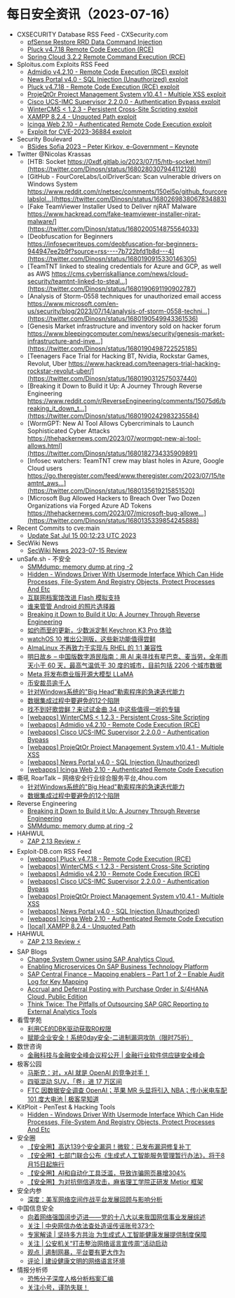 # 每日安全资讯（2023-07-16）

- CXSECURITY Database RSS Feed - CXSecurity.com
  - [pfSense Restore RRD Data Command Injection](https://cxsecurity.com/issue/WLB-2023070032)
  - [Pluck v4.7.18 Remote Code Execution (RCE)](https://cxsecurity.com/issue/WLB-2023070031)
  - [Spring Cloud 3.2.2 Remote Command Execution (RCE)](https://cxsecurity.com/issue/WLB-2023070030)
- Sploitus.com Exploits RSS Feed
  - [Admidio v4.2.10 - Remote Code Execution (RCE) exploit](https://sploitus.com/exploit?id=EDB-ID:51590&utm_source=rss&utm_medium=rss)
  - [News Portal v4.0 - SQL Injection (Unauthorized) exploit](https://sploitus.com/exploit?id=EDB-ID:51587&utm_source=rss&utm_medium=rss)
  - [Pluck v4.7.18 - Remote Code Execution (RCE) exploit](https://sploitus.com/exploit?id=EDB-ID:51592&utm_source=rss&utm_medium=rss)
  - [ProjeQtOr Project Management System v10.4.1 - Multiple XSS exploit](https://sploitus.com/exploit?id=EDB-ID:51588&utm_source=rss&utm_medium=rss)
  - [Cisco UCS-IMC Supervisor 2.2.0.0 - Authentication Bypass exploit](https://sploitus.com/exploit?id=EDB-ID:51589&utm_source=rss&utm_medium=rss)
  - [WinterCMS &lt; 1.2.3 - Persistent Cross-Site Scripting exploit](https://sploitus.com/exploit?id=EDB-ID:51591&utm_source=rss&utm_medium=rss)
  - [XAMPP 8.2.4 - Unquoted Path exploit](https://sploitus.com/exploit?id=EDB-ID:51585&utm_source=rss&utm_medium=rss)
  - [Icinga Web 2.10 - Authenticated Remote Code Execution exploit](https://sploitus.com/exploit?id=EDB-ID:51586&utm_source=rss&utm_medium=rss)
  - [Exploit for CVE-2023-36884 exploit](https://sploitus.com/exploit?id=74F46B2B-876C-57FD-9B1D-D164F971C5A9&utm_source=rss&utm_medium=rss)
- Security Boulevard
  - [BSides Sofia 2023 – Peter Kirkov, e-Government – Keynote](https://securityboulevard.com/2023/07/bsides-sofia-2023-peter-kirkov-e-government-keynote/)
- Twitter @Nicolas Krassas
  - [HTB: Socket https://0xdf.gitlab.io/2023/07/15/htb-socket.html](https://twitter.com/Dinosn/status/1680280307944112128)
  - [GitHub - FourCoreLabs/LolDriverScan: Scan vulnerable drivers on Windows System https://www.reddit.com/r/netsec/comments/150el5p/github_fourcorelabslol...](https://twitter.com/Dinosn/status/1680269838067834883)
  - [Fake TeamViewer Installer Used to Deliver njRAT Malware https://www.hackread.com/fake-teamviewer-installer-njrat-malware/](https://twitter.com/Dinosn/status/1680200514875564033)
  - [Deobfuscation for Beginners https://infosecwriteups.com/deobfuscation-for-beginners-944947ee2b9f?source=rss----7b722bfd1b8d---4](https://twitter.com/Dinosn/status/1680190915330146305)
  - [TeamTNT linked to stealing credentials for Azure and GCP, as well as AWS https://cms.cyberriskalliance.com/news/cloud-security/teamtnt-linked-to-steal...](https://twitter.com/Dinosn/status/1680190691190902787)
  - [Analysis of Storm-0558 techniques for unauthorized email access https://www.microsoft.com/en-us/security/blog/2023/07/14/analysis-of-storm-0558-techni...](https://twitter.com/Dinosn/status/1680190549943361536)
  - [Genesis Market infrastructure and inventory sold on hacker forum https://www.bleepingcomputer.com/news/security/genesis-market-infrastructure-and-inve...](https://twitter.com/Dinosn/status/1680190498722525185)
  - [Teenagers Face Trial for Hacking BT, Nvidia, Rockstar Games, Revolut, Uber https://www.hackread.com/teenagers-trial-hacking-rockstar-revolut-uber/](https://twitter.com/Dinosn/status/1680190312575037440)
  - [Breaking it Down to Build it Up: A Journey Through Reverse Engineering https://www.reddit.com/r/ReverseEngineering/comments/15075d6/breaking_it_down_t...](https://twitter.com/Dinosn/status/1680190242983235584)
  - [WormGPT: New AI Tool Allows Cybercriminals to Launch Sophisticated Cyber Attacks https://thehackernews.com/2023/07/wormgpt-new-ai-tool-allows.html](https://twitter.com/Dinosn/status/1680182734335909891)
  - [Infosec watchers: TeamTNT crew may blast holes in Azure, Google Cloud users https://go.theregister.com/feed/www.theregister.com/2023/07/15/teamtnt_aws...](https://twitter.com/Dinosn/status/1680135619215851520)
  - [Microsoft Bug Allowed Hackers to Breach Over Two Dozen Organizations via Forged Azure AD Tokens https://thehackernews.com/2023/07/microsoft-bug-allowe...](https://twitter.com/Dinosn/status/1680135339854245888)
- Recent Commits to cve:main
  - [Update Sat Jul 15 00:12:23 UTC 2023](https://github.com/trickest/cve/commit/e2600fe613874213cd42d35417f00e63396cc5e3)
- SecWiki News
  - [SecWiki News 2023-07-15 Review](http://www.sec-wiki.com/?2023-07-15)
- unSafe.sh - 不安全
  - [SMMdump: memory dump at ring -2](https://buaq.net/go-172121.html)
  - [Hidden - Windows Driver With Usermode Interface Which Can Hide Processes, File-System And Registry Objects, Protect Processes And Etc](https://buaq.net/go-172129.html)
  - [互联网档案馆改进 Flash 模拟支持](https://buaq.net/go-172119.html)
  - [谁来管管 Android 的照片选择器](https://buaq.net/go-172117.html)
  - [Breaking it Down to Build it Up: A Journey Through Reverse Engineering](https://buaq.net/go-172116.html)
  - [如约而至的更新，少数派定制 Keychron K3 Pro 体验](https://buaq.net/go-172114.html)
  - [watchOS 10 推出公测版，这些新功能值得尝鲜](https://buaq.net/go-172115.html)
  - [AlmaLinux 不再致力于实现与 RHEL 的 1:1 兼容性](https://buaq.net/go-172120.html)
  - [明日故乡 – 中国版数字游民指南：用 AI 来寻找有星巴克、麦当劳，全年雨天小于 60 天，最高气温低于 30 度的城市，目前包括 2206 个城市数据](https://buaq.net/go-172112.html)
  - [Meta 将发布商业版开源大模型 LLaMA](https://buaq.net/go-172130.html)
  - [币安裁员逾千人](https://buaq.net/go-172131.html)
  - [针对Windows系统的&quot;Big Head&quot;勒索程序的急速迭代能力](https://buaq.net/go-172110.html)
  - [数据集成过程中要避免的12个陷阱](https://buaq.net/go-172111.html)
  - [找不到好歌尝鲜？来试试金曲 34 中这些值得一听的专辑](https://buaq.net/go-172109.html)
  - [[webapps] WinterCMS < 1.2.3 - Persistent Cross-Site Scripting](https://buaq.net/go-172122.html)
  - [[webapps] Admidio v4.2.10 - Remote Code Execution (RCE)](https://buaq.net/go-172123.html)
  - [[webapps] Cisco UCS-IMC Supervisor 2.2.0.0 - Authentication Bypass](https://buaq.net/go-172124.html)
  - [[webapps] ProjeQtOr Project Management System v10.4.1 - Multiple XSS](https://buaq.net/go-172125.html)
  - [[webapps] News Portal v4.0 - SQL Injection (Unauthorized)](https://buaq.net/go-172126.html)
  - [[webapps] Icinga Web 2.10 - Authenticated Remote Code Execution](https://buaq.net/go-172127.html)
- 嘶吼 RoarTalk – 网络安全行业综合服务平台,4hou.com
  - [针对Windows系统的&quot;Big Head&quot;勒索程序的急速迭代能力](https://www.4hou.com/posts/WKmE)
  - [数据集成过程中要避免的12个陷阱](https://www.4hou.com/posts/7yWB)
- Reverse Engineering
  - [Breaking it Down to Build it Up: A Journey Through Reverse Engineering](https://www.reddit.com/r/ReverseEngineering/comments/15075d6/breaking_it_down_to_build_it_up_a_journey_through/)
  - [SMMdump: memory dump at ring -2](https://www.reddit.com/r/ReverseEngineering/comments/150awf5/smmdump_memory_dump_at_ring_2/)
- HAHWUL
  - [ZAP 2.13 Review ⚡️](https://www.hahwul.com/2023/07/15/zap-2-13-released/)
- Exploit-DB.com RSS Feed
  - [[webapps] Pluck v4.7.18 - Remote Code Execution (RCE)](https://www.exploit-db.com/exploits/51592)
  - [[webapps] WinterCMS < 1.2.3 - Persistent Cross-Site Scripting](https://www.exploit-db.com/exploits/51591)
  - [[webapps] Admidio v4.2.10 - Remote Code Execution (RCE)](https://www.exploit-db.com/exploits/51590)
  - [[webapps] Cisco UCS-IMC Supervisor 2.2.0.0 - Authentication Bypass](https://www.exploit-db.com/exploits/51589)
  - [[webapps] ProjeQtOr Project Management System v10.4.1 - Multiple XSS](https://www.exploit-db.com/exploits/51588)
  - [[webapps] News Portal v4.0 - SQL Injection (Unauthorized)](https://www.exploit-db.com/exploits/51587)
  - [[webapps] Icinga Web 2.10 - Authenticated Remote Code Execution](https://www.exploit-db.com/exploits/51586)
  - [[local] XAMPP 8.2.4 - Unquoted Path](https://www.exploit-db.com/exploits/51585)
- HAHWUL
  - [ZAP 2.13 Review ⚡️](https://www.hahwul.com/2023/07/15/zap-2-13-released/)
- SAP Blogs
  - [Change System Owner using SAP Analytics Cloud.](https://blogs.sap.com/2023/07/15/change-system-owner-using-sap-analytics-cloud./)
  - [Enabling Microservices On SAP Business Technology Platform](https://blogs.sap.com/2023/07/15/enabling-microservices-on-sap-business-technology-platform/)
  - [SAP Central Finance – Mapping enablers – Part 1 of 2 – Enable Audit Log for Key Mapping](https://blogs.sap.com/2023/07/15/sap-central-finance-mapping-enablers-part-1-of-2-enable-audit-log-for-key-mapping/)
  - [Accrual and Deferral Posting with Purchase Order in S/4HANA Cloud, Public Edition](https://blogs.sap.com/2023/07/15/accrual-and-deferral-posting-with-purchase-order-in-s-4hana-cloud-public-edition/)
  - [Think Twice: The Pitfalls of Outsourcing SAP GRC Reporting to External Analytics Tools](https://blogs.sap.com/2023/07/15/think-twice-the-pitfalls-of-outsourcing-sap-grc-reporting-to-external-analytics-tools/)
- 看雪学苑
  - [利用CE的DBK驱动获取R0权限](https://mp.weixin.qq.com/s?__biz=MjM5NTc2MDYxMw==&mid=2458509569&idx=1&sn=845da0dc07372d41c871e1c4660d915d&chksm=b18ed18b86f9589dce1e13bd5b9afb12234596395e34b55c7c82c155cc4ef9f0cf23cd94b545&scene=58&subscene=0#rd)
  - [赋能企业安全！系统0day安全-二进制漏洞攻防（限时75折）](https://mp.weixin.qq.com/s?__biz=MjM5NTc2MDYxMw==&mid=2458509569&idx=2&sn=9f1a70041682a54624f9165fe0e12e1b&chksm=b18ed18b86f9589d4c84ee7249f43dc207f17870cbb2440a2eecbad4633a8108bfa3afcd02d3&scene=58&subscene=0#rd)
- 数世咨询
  - [金融科技与金融安全峰会议程公开 | 金融行业软件供应链安全峰会](https://mp.weixin.qq.com/s?__biz=MzkxNzA3MTgyNg==&mid=2247501910&idx=1&sn=0786f8f324fe8302cb6fb3e693e7feaf&chksm=c144baebf63333fd14fadc2cef8e9f8809ee1a5bea98ad9a9e7d57366222e4dbe2b88bffe4de&scene=58&subscene=0#rd)
- 极客公园
  - [马斯克：对，xAI 就是 OpenAI 的竞争对手！](https://mp.weixin.qq.com/s?__biz=MTMwNDMwODQ0MQ==&mid=2653001289&idx=1&sn=83a04d8949dbeda71117794149d10332&chksm=7e54ebff492362e9dd8d7fc7d6d2693662010a46019be5c8ba017eece2a1c618d0160d7664a1&scene=58&subscene=0#rd)
  - [四驱混动 SUV，「卷」进 17 万区间](https://mp.weixin.qq.com/s?__biz=MTMwNDMwODQ0MQ==&mid=2653001289&idx=2&sn=5d8a5e8888537cf78b9fa884f3419255&chksm=7e54ebff492362e90622864bf4354f85f4782a719667d62b3257f93632441e42a1e3e6553f42&scene=58&subscene=0#rd)
  - [FTC 因数据安全调查 OpenAI；苹果 MR 头显将引入 NBA；传小米电车配 101 度大电池 | 极客早知道](https://mp.weixin.qq.com/s?__biz=MTMwNDMwODQ0MQ==&mid=2653001181&idx=1&sn=2deb45e3c693866164411c024b1f89ea&chksm=7e54e86b4923617dec94f625179dfb1bb8e840018270522a82d712b53a7a53b372a59fa303cd&scene=58&subscene=0#rd)
- KitPloit - PenTest & Hacking Tools
  - [Hidden - Windows Driver With Usermode Interface Which Can Hide Processes, File-System And Registry Objects, Protect Processes And Etc](http://www.kitploit.com/2023/07/hidden-windows-driver-with-usermode.html)
- 安全圈
  - [【安全圈】高达139个安全漏洞！微软：已发布漏洞修复补丁](https://mp.weixin.qq.com/s?__biz=MzIzMzE4NDU1OQ==&mid=2652039562&idx=1&sn=9b46614b93c2ac4eded5b87ed1b980c2&chksm=f36fc5cac4184cdc2498a3afc177118bca4c77d8afc77a06d3f26771385621688a0e8a692dc9&scene=58&subscene=0#rd)
  - [【安全圈】七部门联合公布《生成式人工智能服务管理暂行办法》，将于8月15日起施行](https://mp.weixin.qq.com/s?__biz=MzIzMzE4NDU1OQ==&mid=2652039562&idx=2&sn=34168f2ad48611350194733b2347a5b1&chksm=f36fc5cac4184cdc2236633fa6e8140c7e57ece3d1e82ddc5c850eb8569d75bb6637a7a8cb6b&scene=58&subscene=0#rd)
  - [【安全圈】AI和自动化工具泛滥，导致诈骗网页暴增304%](https://mp.weixin.qq.com/s?__biz=MzIzMzE4NDU1OQ==&mid=2652039562&idx=3&sn=c90b1f173a79c7a08356972d8008dc88&chksm=f36fc5cac4184cdc3f8d442fa58eb223e9b704f31ab5d8bfd8eec8f6ab8c921c6b7b2768a995&scene=58&subscene=0#rd)
  - [【安全圈】为对抗侧信道攻击，麻省理工学院正研发 Metior 框架](https://mp.weixin.qq.com/s?__biz=MzIzMzE4NDU1OQ==&mid=2652039562&idx=4&sn=e3d86923864ad1165fe2ec13d2739276&chksm=f36fc5cac4184cdc91ae8148c56120b8ccaf2dcb61c778264a58c2844122603c1a04d99f16c5&scene=58&subscene=0#rd)
- 安全内参
  - [深度：美军网络空间作战平台发展回顾与影响分析](https://mp.weixin.qq.com/s?__biz=MzI4NDY2MDMwMw==&mid=2247509139&idx=1&sn=356c2cbd6af7a96225046028a9cc5138&chksm=ebfae3b3dc8d6aa5567c4f014bb1237f8b5ae49ead04ae629a3f3282a4391f55c0a7b7f1d512&scene=58&subscene=0#rd)
- 中国信息安全
  - [向着网络强国阔步迈进——党的十八大以来我国网信事业发展综述](https://mp.weixin.qq.com/s?__biz=MzA5MzE5MDAzOA==&mid=2664188125&idx=1&sn=1b7e21e66079efa59b7ea93422a824d2&chksm=8b594a24bc2ec332b38b7ca695426af0118bd8cb94028de47d86387ace68997d474ffb8dd384&scene=58&subscene=0#rd)
  - [关注 | 中央网信办依法查处造谣传谣账号373个](https://mp.weixin.qq.com/s?__biz=MzA5MzE5MDAzOA==&mid=2664188125&idx=2&sn=a65af53afb3f5b638fd969f1ad8af027&chksm=8b594a24bc2ec332a37381a31f82bda17ba5e0aaa250e4aa9283802c41dc567cbf7d91796843&scene=58&subscene=0#rd)
  - [专家解读 | 坚持多方共治​ 为生成式人工智能健康发展提供制度保障](https://mp.weixin.qq.com/s?__biz=MzA5MzE5MDAzOA==&mid=2664188125&idx=3&sn=66a924e930ba3e9ab9ed70633405f7bf&chksm=8b594a24bc2ec33273f1c6137e15f6fe6b7391acb92691f74a2e771a189ef767f09c70486944&scene=58&subscene=0#rd)
  - [关注 | 公安机关“打击整治网络谣言宣传周”活动启动](https://mp.weixin.qq.com/s?__biz=MzA5MzE5MDAzOA==&mid=2664188125&idx=4&sn=c655abcb2e0411921a73fc4c349a9b64&chksm=8b594a24bc2ec3324eea5551737447f797c223605e351e95c4ed526d69754cfd2e2eb1517103&scene=58&subscene=0#rd)
  - [观点 | 遏制网暴，平台要有更大作为](https://mp.weixin.qq.com/s?__biz=MzA5MzE5MDAzOA==&mid=2664188125&idx=5&sn=7dee150afa0a535634a79c9d38df5381&chksm=8b594a24bc2ec33201384c2ef946134a78aa93ab04e63cf1eeb22fb7b44a1035e7d5418f1ac3&scene=58&subscene=0#rd)
  - [评论 | 建设健康文明的网络语言环境](https://mp.weixin.qq.com/s?__biz=MzA5MzE5MDAzOA==&mid=2664188125&idx=6&sn=2151b14b33ecec39343f3fda27351af6&chksm=8b594a24bc2ec33200af7de5837c0a74b82f62a5f7412a8dd0802a7c44727d78b025799233df&scene=58&subscene=0#rd)
- 情报分析师
  - [恐怖分子深度人格分析档案汇编](https://mp.weixin.qq.com/s?__biz=MzA3Mjc1MTkwOA==&mid=2650535911&idx=1&sn=debeacb45aa388d7d567f26b070ff433&chksm=8716d9acb06150ba6ff46e56423870b8435e97460e021c162d4efe96b705e3ef97e830104749&scene=58&subscene=0#rd)
  - [关注小号，谨防失联！](https://mp.weixin.qq.com/s?__biz=MzA3Mjc1MTkwOA==&mid=2650535911&idx=2&sn=4b9fa9f92b14315794cb1dc7a674ff0f&chksm=8716d9acb06150ba6b1a62241e6d6fb1dbd21ead20172f450fb0fd19f503307ab40aabe31a1b&scene=58&subscene=0#rd)
